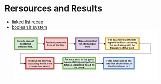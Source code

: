 # Rersources and Results
- [linked list recap](https://www.programiz.com/dsa/linked-list)
- [boolean ir system](https://medium.com/voice-tech-podcast/e0ea9bf57f76)
![information-retrieval-using-boolean-query](relevent-files/information-retrieval-using-boolean-query.png)